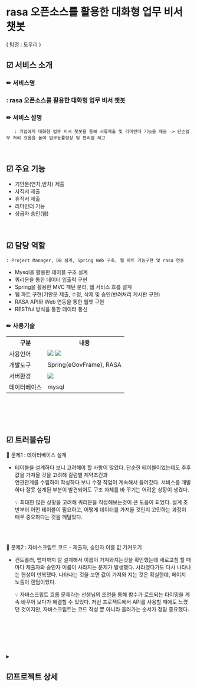 # 
<br>

# rasa 오픈소스를 활용한 대화형 업무 비서 챗봇<br>
  ( 팀명 : 도우리 )

## ☑ 서비스 소개
### ✏ 서비스명 
###       : rasa 오픈소스를 활용한 대화형 업무 비서 챗봇
### ✏ 서비스 설명
       : 기업에게 대화형 업무 비서 챗봇을 통해 서류제출 및 리마인더 기능을 제공 -> 단순업무 처리 효율을 높여 업무능률향상 및 편리함 제고
<br>

## ☑ 주요 기능
* 기안문(연차,반차) 제출
* 사직서 제출
* 휴직서 제출
* 리마인더 기능 
* 상급자 승인(웹)

<br>


 ## ☑ 담당 역할
    : Project Manager, DB 설계, Spring Web 구축, 웹 파트 기능구현 및 rasa 연동

* Mysql을 활용한 테이블 구조 설계 
* 쿼리문을 통한 데이터 입출력 구현
* Spring을 활용한 MVC 패턴 분리, 웹 서비스 흐름 설계
* 웹 파트 구현(기안문 제출, 수정, 삭제 및 승인/반려처리 게시판 구현)
* RASA API와 Web 연동을 통한 웹챗 구현
* RESTful 방식을 통한 데이터 통신

  
### ✏ 사용기술

<table>
    <tr>
        <th>구분</th>
        <th>내용</th>
    </tr>
    <tr>
        <td>사용언어</td>
        <td>
            <img src="https://img.shields.io/badge/Java-007396?style=for-the-badge&logo=java&logoColor=white"/>
            <img src="https://img.shields.io/badge/JavaScript-F7DF1E?style=for-the-badge&logo=JavaScript&logoColor=white"/>
        </td>
    </tr>
    <tr>
        <td>개발도구</td>
        <td>
            Spring(eGovFrame), RASA
        </td>
    </tr>
    <tr>
        <td>서버환경</td>
        <td>
            <img src="https://img.shields.io/badge/Apache Tomcat-D22128?style=for-the-badge&logo=Apache Tomcat&logoColor=white"/>
        </td>
    </tr>
    <tr>
        <td>데이터베이스</td>
        <td>
            mysql
        </td>
    </tr>
</table><br>





   
<br><br>



## ☑ 트러블슈팅
  
📌 문제1 : 데이터베이스 설계<br>
   - 테이블을 설계하다 보니 고려해야 할 사항이 많았다. 단순한 테이블이었는데도 추후 값을 가져올 것을 고려해 컬럼별 제약조건과 <br>
     연관관계를 수립하여 작성하다 보니 수정 작업이 계속해서 들어갔다. 서비스를 개발하다 잘못 설계된 부분이 발견되어도 구조 자체를 바     꾸기는 어려운 상황이 생겼다.
 
     💡  최대한 많은 상황을 고려해 쿼리문을 작성해보는것이 큰 도움이 되었다. 설계 초반부터 어떤 테이블이 필요하고, 어떻게 데이터를 가져올 것인지 고민하는 과정이 매우 중요하다는 것을 깨달았다. 
 
<br> 
<br>

📌 문제2 : 자바스크립트 코드 - 제출자, 승인자 이름 값 가져오기<br>
   - 컨트롤러, 맵퍼까지 잘 설계해서 이름이 가져와지는것을 확인했는데 새로고침 할 때 마다 제출자와 승인자 이름이 사라지는 문제가 발생했다. 사라졌다가도 다시 나타나는 현상이 반복됐다. 나타나는 것을 보면 값이 가져와 지는 것은 확실한데, 페이지 노출이 랜덤이었다.<br>

     💡  자바스크립트 흐름 문제라는 선생님의 조언을 통해 함수가 로드되는 타이밍을 계속 바꾸어 보다가 해결할 수 있었다. 저번 프로젝트에서 API를 사용할 때에도 느꼈던 것이지만, 자바스크립트는 코드 작성 뿐 아니라 흘러가는 순서가 정말 중요했다.
<br> 
<br>   


 
<br><br>

<details>
<summary><h2>☑프로젝트 상세</h2></summary>

## ☑ 원본 레포 (시연영상 포함)
https://github.com/2022-SMHRD-KDT-BigData-6/DoWoori
<br>
## ☑ 프로젝트 기간
2022.07.28 ~ 2022.08.22 (4주) <br>

## 📌 SW유스케이스
![image](https://user-images.githubusercontent.com/105588954/184627602-e9100ac1-0b94-4b39-a36e-0da7bcd4f23c.png)
<br>
<br>
<br>


## 📌 서비스 흐름도
![image](https://user-images.githubusercontent.com/105588954/184627869-fa34789f-ea54-4161-88e5-4e3c090aefda.png)
![image](https://user-images.githubusercontent.com/105588954/184635921-6c535947-d778-482c-be1d-0ad8964ee6ef.png)
<br>
<br>
<br>


## 📌 ER다이어그램
![image](https://user-images.githubusercontent.com/105588954/184627698-be449b42-4356-442d-912c-aee4d760c5f9.png)


## 📌 
[화면설계서_도우리.pptx](https://github.com/2022-SMHRD-KDT-BigData-6/DoWoori/files/9336880/_.pptx)
<br>
<br>

</details>

